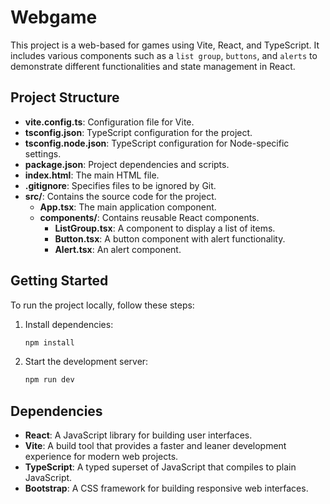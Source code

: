 # Webgame

This project is a web-based for games using Vite, React, and TypeScript. It includes various components such as a `list group`, `buttons`, and `alerts` to demonstrate different functionalities and state management in React.

## Project Structure

- **vite.config.ts**: Configuration file for Vite.
- **tsconfig.json**: TypeScript configuration for the project.
- **tsconfig.node.json**: TypeScript configuration for Node-specific settings.
- **package.json**: Project dependencies and scripts.
- **index.html**: The main HTML file.
- **.gitignore**: Specifies files to be ignored by Git.
- **src/**: Contains the source code for the project.
    - **App.tsx**: The main application component.
    - **components/**: Contains reusable React components.
        - **ListGroup.tsx**: A component to display a list of items.
        - **Button.tsx**: A button component with alert functionality.
        - **Alert.tsx**: An alert component.

## Getting Started

To run the project locally, follow these steps:

1. Install dependencies:
     ```bash
     npm install
     ```

2. Start the development server:
     ```bash
     npm run dev
     ```


## Dependencies

- **React**: A JavaScript library for building user interfaces.
- **Vite**: A build tool that provides a faster and leaner development experience for modern web projects.
- **TypeScript**: A typed superset of JavaScript that compiles to plain JavaScript.
- **Bootstrap**: A CSS framework for building responsive web interfaces.
